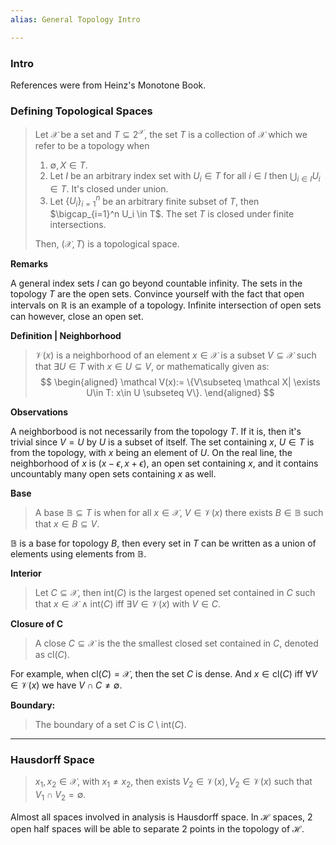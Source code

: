```yaml
---
alias: General Topology Intro

---
```

### **Intro**

References were from Heinz's Monotone Book. 

### **Defining Topological Spaces**

> Let $\mathcal X$ be a set and $T \subseteq 2^{\mathcal X}$, the set $T$ is a collection of $\mathcal X$ which we refer to be a topology when 
> 1. $\emptyset, X \in T$. 
> 2. Let $I$ be an arbitrary index set with $U_i\in T$ for all $i\in I$ then $\bigcup_{i\in I}U_i \in T$. It's closed under union. 
> 3. Let $\{U_i\}_{i=1}^n$ be an arbitrary finite subset of $T$, then $\bigcap_{i=1}^n U_i \in T$. The set $T$ is closed under finite intersections. 
> 
> Then, $(\mathcal X, T)$ is a topological space. 


**Remarks**

A general index sets $I$ can go beyond countable infinity. The sets in the topology $T$ are the open sets. Convince yourself with the fact that open intervals on $\mathbb R$ is an example of a topology. Infinite intersection of open sets can however, close an open set. 


**Definition | Neighborhood**

> $\mathcal V(x)$ is a neighborhood of an element $x\in \mathcal X$ is a subset $V\subseteq \mathcal X$ such that $\exists U\in T$ with $x\in U \subseteq V$, or mathematically given as: 
> $$
> \begin{aligned}
>   \mathcal V(x):= \{V\subseteq \mathcal X| \exists U\in T: x\in U \subseteq V\}.
> \end{aligned}
> $$

**Observations**

A neighborbood is not necessarily from the topology $T$. If it is, then it's trivial since $V = U$ by $U$ is a subset of itself. The set containing $x$,  $U\in T$ is from the topology, with $x$ being an element of $U$. On the real line, the neighborhood of $x$ is $(x - \epsilon, x + \epsilon)$, an open set containing $x$, and it contains uncountably many open sets containing $x$ as well. 

**Base**

> A base $\mathbb B\subseteq T$ is when for all $x\in \mathcal X$, $V \in \mathcal V(x)$ there exists $B\in \mathbb B$ such that $x\in B \subseteq V$. 

$\mathbb  B$ is a base for topology $B$, then every set in $T$ can be written as a union of elements using elements from $\mathbb B$. 

**Interior**

> Let $C\subseteq \mathcal X$, then $\text{int}(C)$ is the largest opened set contained in $C$ such that $x\in \mathcal X\wedge \text{int}(C)$ iff $\exists V \in \mathcal V(x)$ with $V\in C$. 

**Closure of C**

> A close $C\subseteq \mathcal X$ is the the smallest closed set contained in $C$, denoted as $\text{cl}(C)$. 

For example, when $\text{cl}(C) = \mathcal X$, then the set $C$ is dense. And $x\in \text{cl}(C)$ iff $\forall V\in \mathcal V(x)$ we have $V \cap C\neq \emptyset$. 

**Boundary:**

> The boundary of a set $C$ is $C\setminus \text{int}(C)$. 

---
### **Hausdorff Space**

> $x_1, x_2 \in \mathcal X$, with $x_1 \neq x_2$, then exists $V_2 \in \mathcal V(x), V_2\in \mathcal V(x)$ such that $V_1\cap V_2 = \emptyset$. 


Almost all spaces involved in analysis is Hausdorff space. 
In $\mathcal H$ spaces, 2 open half spaces will be able to separate 2 points in the topology of $\mathcal H$. 
